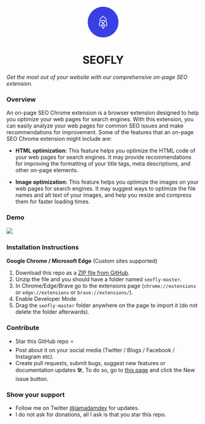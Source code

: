 <p align="center">
  <img src="assets/logo.png" height="80"/>
</p>

<h1 align="center">SEOFLY</h1>

*Get the most out of your website with our comprehensive on-page SEO extension.*

### Overview
An on-page SEO Chrome extension is a browser extension designed to help you optimize your web pages for search engines. With this extension, you can easily analyze your web pages for common SEO issues and make recommendations for improvement. Some of the features that an on-page SEO Chrome extension might include are:
- **HTML optimization:** This feature helps you optimize the HTML code of your web pages for search engines. It may provide recommendations for improving the formatting of your title tags, meta descriptions, and other on-page elements.

- **Image optimization:** This feature helps you optimize the images on your web pages for search engines. It may suggest ways to optimize the file names and alt text of your images, and help you resize and compress them for faster loading times.

### Demo
<img src="assets/demo.gif">

### Installation Instructions
**Google Chrome / Microsoft Edge** (Custom sites supported)
1. Download this repo as a [ZIP file from GitHub](https://github.com/theritikchoure/seofly/archive/master.zip).
1. Unzip the file and you should have a folder named `seofly-master`.
1. In Chrome/Edge/Brave go to the extensions page (`chrome://extensions` or `edge://extensions` or `brave://extensions/`).
1. Enable Developer Mode.
1. Drag the `seofly-master` folder anywhere on the page to import it (do not delete the folder afterwards).


### Contribute
- Star this GitHub repo ⭐
- Post about it on your social media (Twitter / Blogs / Facebook / Instagram etc).
- Create pull requests, submit bugs, suggest new features or documentation updates 🛠, To do so, go to [this page](https://github.com/theritikchoure/seofly/issues) and click the New issue button.

### Show your support
* Follow me on Twitter [@iamadamdev](https://twitter.com/theritikchoure) for updates.
* I do not ask for donations, all I ask is that you star this repo.